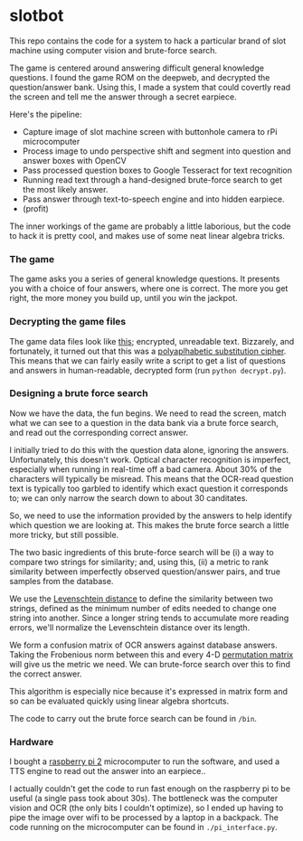 # slotbot

This repo contains the code for a system to hack a particular brand of slot machine using computer vision and brute-force search.

The game is centered around answering difficult general knowledge questions. I found the game ROM on the deepweb, and decrypted the question/answer bank. Using this, I made a system that could covertly read the screen and tell me the answer through a secret earpiece.

Here's the pipeline:

- Capture image of slot machine screen with buttonhole camera to rPi microcomputer
- Process image to undo perspective shift and segment into question and answer boxes with OpenCV
- Pass processed question boxes to Google Tesseract for text recognition
- Running read text through a hand-designed brute-force search to get the most likely answer.
- Pass answer through text-to-speech engine and into hidden earpiece.
- (profit)

The inner workings of the game are probably a little laborious, but the code to hack it is pretty cool, and makes use of some neat linear algebra tricks.

### The game

The game asks you a series of general knowledge questions. It presents you with a choice of four answers, where one is correct. The more you get right, the more money you build up, until you win the jackpot.

### Decrypting the game files
The game data files look like [this](https://github.com/jjough/slotbot/blob/master/jackpot_q_bank/UK_geography_01.QQQ); encrypted, unreadable text.
Bizzarely, and fortunately, it turned out that this was a [polyaplhabetic substitution cipher](https://en.wikipedia.org/wiki/Enigma_machine).
This means that we can fairly easily write a script to get a list of questions and answers in human-readable, decrypted form (run `python decrypt.py`).

### Designing a brute force search

Now we have the data, the fun begins. We need to read the screen, match what we can see to a question in the data bank via a brute force search, and read out the corresponding correct answer.

I initially tried to do this with the question data alone, ignoring the answers. Unfortunately, this doesn't work. Optical character recognition is imperfect, especially when running in real-time off a bad camera. About 30% of the characters will typically be misread. This means that the OCR-read question text is typically too garbled to identify which exact question it corresponds to; we can only narrow the search down to about 30 canditates.

So, we need to use the information provided by the answers to help identify which question we are looking at. This makes the brute force search a little more tricky, but still possible.

The two basic ingredients of this brute-force search will be (i) a way to compare two strings for similarity; and, using this, (ii) a metric to rank similarity between imperfectly observed question/answer pairs, and true samples from the database.

We use the [Levenschtein distance](https://en.wikipedia.org/wiki/Levenshtein_distance) to define the similarity between two strings, defined as the minimum number of edits needed to change one string into another. Since a longer string tends to accumulate more reading errors, we'll normalize the Levenschtein distance over its length.

We form a confusion matrix of OCR answers against database answers. Taking the Frobenious norm between this and every 4-D [permutation matrix](https://en.wikipedia.org/wiki/Permutation_matrix) will give us the metric we need. We can brute-force search over this to find the correct answer.

This algorithm is especially nice because it's expressed in matrix form and so can be evaluated quickly using linear algebra shortcuts.

The code to carry out the brute force search can be found in `/bin`.

### Hardware

I bought a [raspberry pi 2](https://www.raspberrypi.org/products/raspberry-pi-2-model-b/) microcomputer to run the software, and used a TTS engine to read out the answer into an earpiece..

I actually couldn't get the code to run fast enough on the raspberry pi to be useful (a single pass took about 30s). The bottleneck was the computer vision and OCR (the only bits I couldn't optimize), so I ended up having to pipe the image over wifi to be processed by a laptop in a backpack. The code running on the microcomputer can be found in `./pi_interface.py`.
